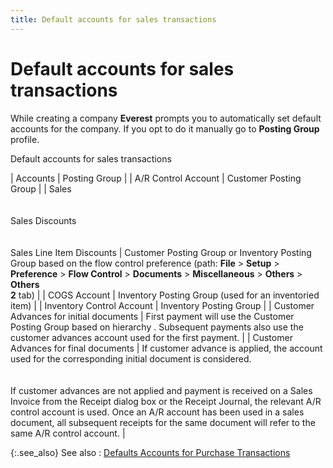 ```yaml
---
title: Default accounts for sales transactions
---
```


# Default accounts for sales transactions


While creating a company **Everest**  prompts you to automatically set default accounts for the company. If  you opt to do it manually go to **Posting 
 Group** profile.


Default accounts for sales transactions


| Accounts | Posting Group |
| A/R Control Account | Customer Posting Group |
| Sales<br/><br/><br/>Sales Discounts<br/><br/><br/>Sales Line Item Discounts | Customer Posting Group or Inventory Posting Group based on the flow  control preference (path: **File**  > **Setup** > **Preference**  > **Flow Control** > **Documents**  > **Miscellaneous** > **Others** > **Others <br/> 2** tab) |
| COGS Account | Inventory Posting Group (used for an inventoried item) |
| Inventory Control Account | Inventory Posting Group |
| Customer Advances for initial documents | First payment will use the Customer Posting Group based on hierarchy  . Subsequent payments also use the customer advances account used for  the first payment. |
| Customer Advances for final documents | If customer advance is applied, the account used for the corresponding  initial document is considered.<br/><br/><br/>If customer advances are not applied and payment is received on a Sales  Invoice from the Receipt dialog box or the Receipt Journal, the relevant  A/R control account is used. Once an A/R account has been used in a sales  document, all subsequent receipts for the same document will refer to  the same A/R control account. |



{:.see_also}
See also
: [Defaults  Accounts for Purchase Transactions]({{site.pp_chm}}/misc/default_accounts_for_purchase_transactions.html)
